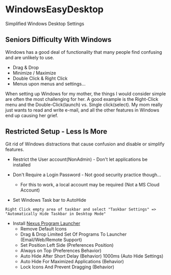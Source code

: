 # WindowsEasyDesktop
Simplified Windows Desktop Settings 

## Seniors Difficulty With Windows

Windows has a good deal of functionality that many people find confusing and are unlikely to use.

* Drag & Drop
* Minimize / Maximize
* Double Click & Right Click
* Menus upon menus and settings...

When setting up Windows for my mother, the things I would consider simple are often the most challenging for her.
A good example is the Right-Click menu and the Double-Click(launch) vs. Single click(select).  My mom really just wants
to read and write e-mail, and all the other features in Windows end up causing her grief.  

## Restricted Setup - Less Is More

Git rid of Windows distractions that cause confusion and disable or simplify features. 

* Restrict the User account(NonAdmin) - Don't let applications be installed

* Don't Require a Login Password - Not good security practice though...
  * For this to work, a local account may be required (Not a MS Cloud Account)

* Set Windows Task bar to AutoHide

```
Right Click empty area of taskbar and select "Taskbar Settings" => "Automatically Hide Taskbar in Desktop Mode"
```

* Install [Nexus Program Launcher](http://www.winstep.net/)
  * Remove Default Icons
  * Drag & Drop Limited Set Of Programs To Launcher (Email/Web/Remote Support)
  * Set Position Left Side (Preferences Position)
  * Always on Top (Preferences Behavior)
  * Auto Hide After Short Delay (Behavior)
    1000ms (Auto Hide Settings)
  * Auto Hide For Maximized Applications (Behavior)
  * Lock Icons And Prevent Dragging (Behavior)

